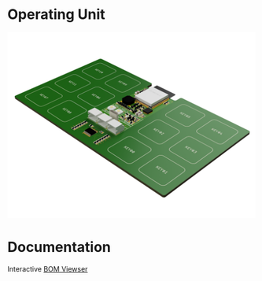# Operating Unit

![function_graphic](/ou-eagle/images/esp-module-ou.png)

# Documentation

Interactive [BOM Viewser](https://htmlpreview.github.io/?https://github.com/LaCocoRoco/esp-module-ou/blob/main/ou-eagle/bom/esp-module-ou.html)
